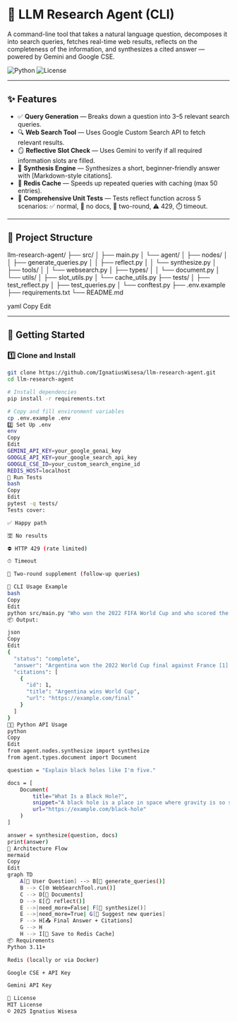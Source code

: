 # 🧠 LLM Research Agent (CLI)

A command-line tool that takes a natural language question, decomposes it into search queries, fetches real-time web results, reflects on the completeness of the information, and synthesizes a cited answer — powered by Gemini and Google CSE.

![Python](https://img.shields.io/badge/python-3.11-blue)
![License](https://img.shields.io/badge/license-MIT-green)

---

## ✨ Features

- ✅ **Query Generation** — Breaks down a question into 3–5 relevant search queries.
- 🔍 **Web Search Tool** — Uses Google Custom Search API to fetch relevant results.
- 🪞 **Reflective Slot Check** — Uses Gemini to verify if all required information slots are filled.
- 🧠 **Synthesis Engine** — Synthesizes a short, beginner-friendly answer with [Markdown-style citations].
- 💾 **Redis Cache** — Speeds up repeated queries with caching (max 50 entries).
- 🧪 **Comprehensive Unit Tests** — Tests reflect function across 5 scenarios: ✅ normal, 🚫 no docs, 🔁 two-round, ⚠️ 429, ⏱️ timeout.

---

## 📂 Project Structure

llm-research-agent/
├── src/
│ ├── main.py
│ └── agent/
│ ├── nodes/
│ │ ├── generate_queries.py
│ │ ├── reflect.py
│ │ └── synthesize.py
│ ├── tools/
│ │ └── websearch.py
│ ├── types/
│ │ └── document.py
│ └── utils/
│ ├── slot_utils.py
│ └── cache_utils.py
├── tests/
│ ├── test_reflect.py
│ ├── test_queries.py
│ └── conftest.py
├── .env.example
├── requirements.txt
└── README.md

yaml
Copy
Edit

---

## 🚀 Getting Started

### 1️⃣ Clone and Install

```bash
git clone https://github.com/IgnatiusWisesa/llm-research-agent.git
cd llm-research-agent

# Install dependencies
pip install -r requirements.txt

# Copy and fill environment variables
cp .env.example .env
2️⃣ Set Up .env
env
Copy
Edit
GEMINI_API_KEY=your_google_genai_key
GOOGLE_API_KEY=your_google_search_api_key
GOOGLE_CSE_ID=your_custom_search_engine_id
REDIS_HOST=localhost
🧪 Run Tests
bash
Copy
Edit
pytest -q tests/
Tests cover:

✅ Happy path

🈳 No results

⛔ HTTP 429 (rate limited)

⏱ Timeout

🔁 Two-round supplement (follow-up queries)

🧠 CLI Usage Example
bash
Copy
Edit
python src/main.py "Who won the 2022 FIFA World Cup and who scored the goals?"
📦 Output:

json
Copy
Edit
{
  "status": "complete",
  "answer": "Argentina won the 2022 World Cup final against France [1]. Lionel Messi and Kylian Mbappé were the top scorers [1].",
  "citations": [
    {
      "id": 1,
      "title": "Argentina wins World Cup",
      "url": "https://example.com/final"
    }
  ]
}
🧑‍💻 Python API Usage
python
Copy
Edit
from agent.nodes.synthesize import synthesize
from agent.types.document import Document

question = "Explain black holes like I'm five."

docs = [
    Document(
        title="What Is a Black Hole?",
        snippet="A black hole is a place in space where gravity is so strong that nothing—not even light—can escape.",
        url="https://example.com/black-hole"
    )
]

answer = synthesize(question, docs)
print(answer)
🔄 Architecture Flow
mermaid
Copy
Edit
graph TD
    A[📝 User Question] --> B[🧩 generate_queries()]
    B --> C[🌐 WebSearchTool.run()]
    C --> D[📄 Documents]
    D --> E[🪞 reflect()]
    E -->|need_more=False| F[🧠 synthesize()]
    E -->|need_more=True| G[🔁 Suggest new queries]
    F --> H[📤 Final Answer + Citations]
    G --> H
    H --> I[💾 Save to Redis Cache]
📦 Requirements
Python 3.11+

Redis (locally or via Docker)

Google CSE + API Key

Gemini API Key

🪪 License
MIT License
© 2025 Ignatius Wisesa

